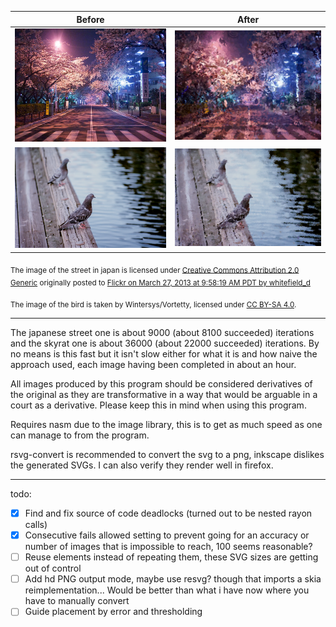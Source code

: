 |Before | After|
|-------|------|
|![An image of a street in japan at night](/test_images/japanese_street_1.jpg) | ![An image of a street in japan at night](/results/japanese_street_1.png)|
|![An image of a sky rat](/test_images/ratbird_shot.png) | ![An image of a sky rat](/results/skyrat.png)|

<sub>The image of the street in japan is licensed under [Creative Commons Attribution 2.0 Generic](https://creativecommons.org/licenses/by/2.0/deed.en) originally posted to [Flickr on March 27, 2013 at 9:58:19 AM PDT by whitefield_d](https://flickr.com/photos/49968453@N02/8594761813)</sub>

<sub>The image of the bird is taken by Wintersys/Vortetty, licensed under [CC BY-SA 4.0](https://creativecommons.org/licenses/by-sa/4.0/).</sub>

---

The japanese street one is about 9000 (about 8100 succeeded) iterations and the skyrat one is about 36000 (about 22000 succeeded) iterations. By no means is this fast but it isn't slow either for what it is and how naive the approach used, each image having been completed in about an hour.

All images produced by this program should be considered derivatives of the original as they are transformative in a way that would be arguable in a court as a derivative. Please keep this in mind when using this program.

Requires nasm due to the image library, this is to get as much speed as one can manage to from the program.

rsvg-convert is recommended to convert the svg to a png, inkscape dislikes the generated SVGs. I can also verify they render well in firefox.

---

todo:

-[x] Find and fix source of code deadlocks (turned out to be nested rayon calls)
-[x] Consecutive fails allowed setting to prevent going for an accuracy or number of images that is impossible to reach, 100 seems reasonable?
-[ ] Reuse elements instead of repeating them, these SVG sizes are getting out of control
-[ ] Add hd PNG output mode, maybe use resvg? though that imports a skia reimplementation... Would be better than what i have now where you have to manually convert
-[ ] Guide placement by error and thresholding
